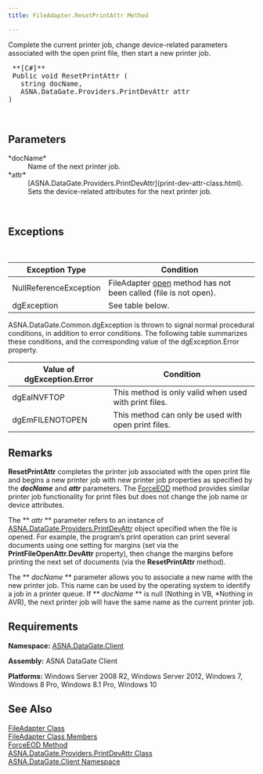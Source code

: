 ```yaml
---
title: FileAdapter.ResetPrintAttr Method

---
```


Complete the current printer job, change device-related parameters associated with the open print file, then start a new printer job.
<pre> **[C#]** 
 Public void ResetPrintAttr (
   string docName,
   ASNA.DataGate.Providers.PrintDevAttr attr
)

      </pre>

## Parameters

<dl>
        <dt>
 *docName* 
        </dt>
        <dd>Name of the next printer job. </dd>
        <dt>
 *attr* 
        </dt>
        <dd>[ASNA.DataGate.Providers.PrintDevAttr](print-dev-attr-class.html). 
								Sets the device-related attributes for the next printer job.</dd>
</dl>
      <br />

## Exceptions

<br />



| Exception Type | Condition |
| ---- | ---- |
| NullReferenceException | FileAdapter [open](file-adapter-class-open-method.html) method has not been called (file is not open). |
| dgException | See table below. |



ASNA.DataGate.Common.dgException is thrown to signal normal procedural conditions, in addition to error conditions. The following table summarizes these conditions, and the corresponding value of the dgException.Error property.
<br />



| Value of dgException.Error | Condition |
| ---- | ---- |
| dgEaINVFTOP | This method is only valid when used with print files. |
| dgEmFILENOTOPEN | This method can only be used with open print files. |



## Remarks

**ResetPrintAttr** completes the printer job associated with the open print file and begins a new printer job with new printer job properties as specified by the ***docName*** and ***attr*** parameters. The [ForceEOD](file-adapter-class-force-eod-method.html) method provides similar printer job functionality for print files but does not change the job name or device attributes. 

The ** *attr* ** parameter refers to an instance of [ ASNA.DataGate.Providers.PrintDevAttr](print-dev-attr-class.html) object specified when the file is opened. For example, the program’s print operation can print several documents using one setting for margins (set via the **PrintFileOpenAttr.DevAttr** property), then change the margins before printing the next set of documents (via the **ResetPrintAttr** method).

The ** *docName* ** parameter allows you to associate a new name with the new printer job. This name can be used by the operating system to identify a job in a printer queue. If ** *docName* ** is null (Nothing in VB, *Nothing in AVR), the next printer job will have the same name as the current printer job.
## Requirements

**Namespace:** [ASNA.DataGate.Client](datagate-client-namespace.html) 

**Assembly:** ASNA DataGate Client

**Platforms:** Windows Server 2008 R2, Windows Server 2012, Windows 7, Windows 8 Pro, Windows 8.1 Pro, Windows 10
## See Also


[FileAdapter Class](file-adapter-class.html)
      <br />
[FileAdapter Class Members](file-adapter-members.html)
      <br />
[ForceEOD Method](file-adapter-class-force-eod-method.html)
      <br />
[ASNA.DataGate.Providers.PrintDevAttr Class](print-dev-attr-class.html)
      <br />
[ASNA.DataGate.Client Namespace](datagate-client-namespace.html)

